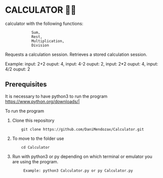 # CALCULATOR 🧠🧮

calculator with the following functions:

				Sum, 
				Rest,  
				Multiplication, 
				Division

Requests a calculation session. Retrieves a stored calculation session.

Example: input: 2+2 ouput: 4, input: 4-2 ouput: 2, input: 2*2 ouput: 4, input: 4/2 ouput: 2

## Prerequisites

It is necessary to have python3 to run the program
https://www.python.org/downloads/|  

To run the program
1.  Clone this repository

			git clone https://github.com/DaniMendozax/Calculator.git
2.  To move to the folder use

		 	cd Calculator
3. Run with python3 or py depending on which terminal or emulator you are using the program.

			Example: python3 Calculator.py or py Calculator.py

